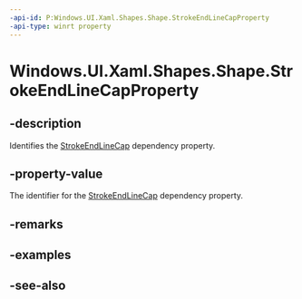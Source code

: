 ```yaml
---
-api-id: P:Windows.UI.Xaml.Shapes.Shape.StrokeEndLineCapProperty
-api-type: winrt property
---
```


<!-- Property syntax
public Windows.UI.Xaml.DependencyProperty StrokeEndLineCapProperty { get; }
-->

# Windows.UI.Xaml.Shapes.Shape.StrokeEndLineCapProperty

## -description
Identifies the [StrokeEndLineCap](shape_strokeendlinecap.md) dependency property.



## -property-value
The identifier for the [StrokeEndLineCap](shape_strokeendlinecap.md) dependency property.

## -remarks

## -examples

## -see-also
